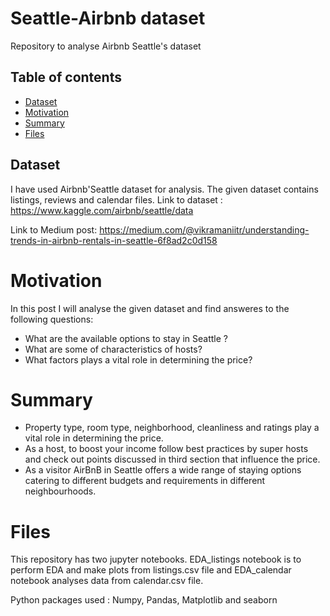 # Seattle-Airbnb dataset
Repository to analyse Airbnb Seattle's dataset

## Table of contents

* [Dataset](#dataset)
* [Motivation](#motivation)
* [Summary](#summary)
* [Files](#files)


	



## Dataset
I have used Airbnb'Seattle dataset for analysis. The given dataset contains listings, reviews and calendar files. 
Link to dataset : https://www.kaggle.com/airbnb/seattle/data

Link to Medium post: https://medium.com/@vikramaniitr/understanding-trends-in-airbnb-rentals-in-seattle-6f8ad2c0d158


# Motivation 



In this post I will analyse the given dataset and find answeres to the following questions: 

* What are the available options to stay in Seattle ? 
* What are some of characteristics of hosts?
* What factors plays a vital role in determining the price?


# Summary 
* Property type, room type, neighborhood, cleanliness and ratings play a vital role in determining the price.
* As a host, to boost your income follow best practices by super hosts and check out points discussed in third section that influence the price.
* As a visitor AirBnB in Seattle offers a wide range of staying options catering to different budgets and requirements in different neighbourhoods.


# Files 
This repository has two jupyter notebooks. EDA_listings notebook is to perform EDA and make plots from listings.csv file and EDA_calendar notebook analyses data from calendar.csv
file. 

Python packages used : Numpy, Pandas, Matplotlib and seaborn 

